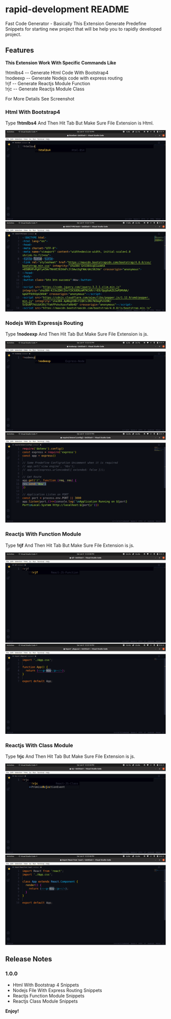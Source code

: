 # rapid-development README

Fast Code Generator - Basically This Extension Generate Predefine Snippets for starting new project that will be help you to rapidly developed project.

## Features

**This Extension Work With Specific Commands Like**

!htmlbs4  --  Generate Html Code With Bootstrap4 <br/>
!nodeexp  --  Generate Nodejs code with express routing <br/>
!rjf  --  Generate Reactjs Module Function <br/>
!rjc  --  Generate Reactjs Module Class <br/>

For More Details See Screenshot

### Html With Bootstrap4

Type **!htmlbs4** And Then Hit Tab But Make Sure File Extension is Html.

![Html With Bootstrap 4](https://raw.githubusercontent.com/Harshil-Kaneria/VS-Code-Rapid-Snippets/main/images/t1html.png)
![Html With Bootstrap 4](https://raw.githubusercontent.com/Harshil-Kaneria/VS-Code-Rapid-Snippets/main/images/c1html.png)

### Nodejs With Expressjs Routing

Type **!nodeexp** And Then Hit Tab But Make Sure File Extension is js.

![Nodejs With Expressjs Routing](https://raw.githubusercontent.com/Harshil-Kaneria/VS-Code-Rapid-Snippets/main/images/t2exp.png)
![Nodejs With Expressjs Routing](https://raw.githubusercontent.com/Harshil-Kaneria/VS-Code-Rapid-Snippets/main/images/c2exp.png)


### Reactjs With Function Module

Type **!rjf** And Then Hit Tab But Make Sure File Extension is js.

![Reactjs With Function Module](https://raw.githubusercontent.com/Harshil-Kaneria/VS-Code-Rapid-Snippets/main/images/t3rjf.png)
![Reactjs With Function Module](https://raw.githubusercontent.com/Harshil-Kaneria/VS-Code-Rapid-Snippets/main/images/c3rjf.png)


### Reactjs With Class Module

Type **!rjc** And Then Hit Tab But Make Sure File Extension is js.

![Reactjs With Class Module](https://raw.githubusercontent.com/Harshil-Kaneria/VS-Code-Rapid-Snippets/main/images/t4rjc.png)
![Reactjs With Class Module](https://raw.githubusercontent.com/Harshil-Kaneria/VS-Code-Rapid-Snippets/main/images/c4rjc.png)

## Release Notes

### 1.0.0
- Html With Bootstrap 4 Snippets
- Nodejs File With Express Routing Snippets
- Reactjs Function Module Snippets
- Reactjs Class Module Snippets

**Enjoy!**
